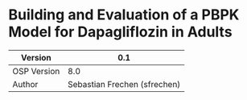 # Building and Evaluation of a PBPK Model for Dapagliflozin in Adults



| Version     | 0.1                          |
| ----------- | ---------------------------- |
| OSP Version | 8.0                          |
| Author      | Sebastian Frechen (sfrechen) |

